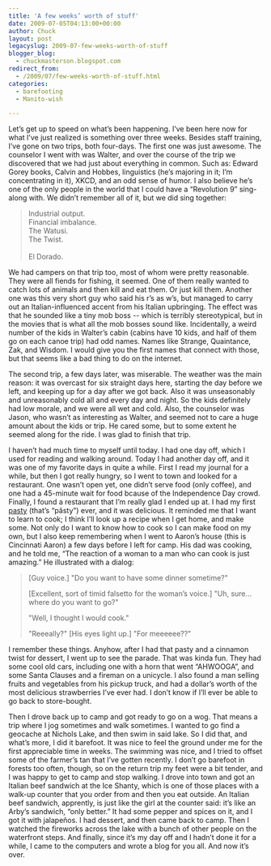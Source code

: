 ```yaml
---
title: 'A few weeks’ worth of stuff'
date: 2009-07-05T04:13:00+00:00
author: Chuck
layout: post
legacyslug: 2009-07-few-weeks-worth-of-stuff
blogger_blog:
  - chuckmasterson.blogspot.com
redirect_from:
  - /2009/07/few-weeks-worth-of-stuff.html
categories:
  - barefooting
  - Manito-wish

---
```

Let’s get up to speed on what’s been happening. I’ve been here now for what
I’ve just realized is something over three weeks. Besides staff training, I’ve
gone on two trips, both four-days. The first one was just awesome. The
counselor I went with was Walter, and over the course of the trip we discovered
that we had just about everything in common. Such as: Edward Gorey books,
Calvin and Hobbes, linguistics (he’s majoring in it; I’m concentrating in it),
XKCD, and an odd sense of humor. I also believe he’s one of the only people in
the world that I could have a “Revolution 9” sing-along with. We didn’t
remember all of it, but we did sing together: 

> Industrial output.   
> Financial imbalance.   
> The Watusi.   
> The Twist.   
> &nbsp;   
> El Dorado.

We had campers on that trip too, most of whom were pretty reasonable. They were
all fiends for fishing, it seemed. One of them really wanted to catch lots of
animals and then kill and eat them. Or just kill them. Another one was this
very short guy who said his r’s as w’s, but managed to carry out an
Italian-influenced accent from his Italian upbringing. The effect was that he
sounded like a tiny mob boss -- which is terribly stereotypical, but in the
movies that is what all the mob bosses sound like. Incidentally, a weird number
of the kids in Walter’s cabin (cabins have 10 kids, and half of them go on each
canoe trip) had odd names.  Names like Strange, Quaintance, Zak, and Wisdom. I
would give you the first names that connect with those, but that seems like a
bad thing to do on the internet.  

The second trip, a few days later, was miserable. The weather was the main
reason: it was overcast for six straight days here, starting the day before we
left, and keeping up for a day after we got back. Also it was unseasonably and
unreasonably cold all and every day and night. So the kids definitely had low
morale, and we were all wet and cold. Also, the counselor was Jason, who wasn’t
as interesting as Walter, and seemed not to care a huge amount about the kids
or trip. He cared some, but to some extent he seemed along for the ride. I was
glad to finish that trip.  

I haven’t had much time to myself until today. I had one day off, which I used
for reading and walking around. Today I had another day off, and it was one of
my favorite days in quite a while. First I read my journal for a while, but
then I got really hungry, so I went to town and looked for a restaurant. One
wasn’t open yet, one didn’t serve food (only coffee), and one had a 45-minute
wait for food bcause of the Independence Day crowd. Finally, I found a
restaurant that I’m really glad I ended up at. I had my first
[pasty](http://en.wikipedia.org/wiki/Pasty) (that’s “păsty”) ever, and it was
delicious. It reminded me that I want to learn to cook; I think I’ll look up a
recipe when I get home, and make some. Not only do I want to know how to cook
so I can make food on my own, but I also keep remembering when I went to
Aaron’s house (this is Cincinnati Aaron) a few days before I left for camp. His
dad was cooking, and he told me, “The reaction of a woman to a man who can cook
is just amazing.” He illustrated with a dialog:  

> [Guy voice.] "Do you want to have some dinner sometime?"
>
> [Excellent, sort of timid falsetto for the woman’s voice.] "Uh, sure… where
> do you want to go?"
>
> "Well, I thought I would cook."
>
> "Reeeally?" [His eyes light up.] "For meeeeee??"

I remember these things. Anyhow, after I had that pasty and a cinnamon twist
for dessert, I went up to see the parade. That was kinda fun. They had some
cool old cars, including one with a horn that went “AHWOOGA”, and some Santa
Clauses and a fireman on a unicycle. I also found a man selling fruits and
vegetables from his pickup truck, and had a dollar’s worth of the most
delicious strawberries I’ve ever had. I don’t know if I’ll ever be able to go
back to store-bought.  

Then I drove back up to camp and got ready to go on a wog. That means a trip
where I jog sometimes and walk sometimes. I wanted to go find a geocache at
Nichols Lake, and then swim in said lake. So I did that, and what’s more, I did
it barefoot. It was nice to feel the ground under me for the first appreciable
time in weeks. The swimming was nice, and I tried to offset some of the
farmer’s tan that I’ve gotten recently. I don’t go barefoot in forests too
often, though, so on the return trip my feet were a bit tender, and I was happy
to get to camp and stop walking. I drove into town and got an Italian beef
sandwich at the Ice Shanty, which is one of those places with a walk-up counter
that you order from and then you eat outside. An Italian beef sandwich,
apprently, is just like the girl at the counter said: it’s like an Arby’s
sandwich, “only better.” It had some pepper and spices on it, and I got it with
jalapeños. I had dessert, and then came back to camp. Then I watched the
fireworks across the lake with a bunch of other people on the waterfront steps.
And finally, since it’s my day off and I hadn’t done it for a while, I came to
the computers and wrote a blog for you all. And now it’s over.
